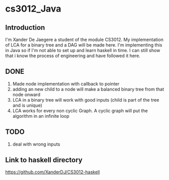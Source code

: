 # cs3012_Java
## Introduction
I'm Xander De Jaegere a student of the module CS3012.
My implementation of LCA for a binary tree and a DAG will be made here.
I'm implementing this in Java so if I'm not able to set up and learn haskell in time.
I can still show that i know the process of engineering and have followed it here.

## DONE
1) Made node implementation with callback to pointer
1) adding an new child to a node will make a balanced binary tree from that node onward
1) LCA in a binary tree will work with good inputs (child is part of the tree and is unique)
1) LCA works for every non cyclic Graph. A cyclic graph will put the algorithm in an infinite loop
## TODO
1) deal with wrong inputs


## Link to haskell directory
https://github.com/XanderDJ/CS3012-haskell
